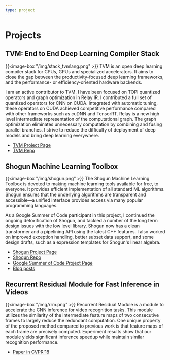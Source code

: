 ```yaml
---
type: project
---
```


# Projects

## TVM: End to End Deep Learning Compiler Stack
{{<image-box "/img/stack_tvmlang.png" >}}
TVM is an open deep learning compiler stack for CPUs, GPUs and specialized accelerators. It aims to close the gap between the productivity-focused deep learning frameworks, and the performance- or efficiency-oriented hardware backends.  

I am an active contributor to TVM.
I have been focused on TOPI quantized operators and graph optimization in Relay IR.
I contributed a full set of quantized operators for CNN on CUDA. Integrated with automatic tuning, these operators on CUDA achieved competitive performance compared with other frameworks such as cuDNN and TensorRT.
Relay is a new high level intermediate representation of the computational graph.
The graph optimization eliminates unnecessary computation by combining and fusing parallel branches.
I strive to reduce the difficulty of deployment of deep models and bring deep learning everywhere.

* [TVM Project Page](https://tvm.ai)
* [TVM Repo](https://github.com/dmlc/tvm/)

## Shogun Machine Learning Toolbox
{{<image-box "/img/shogun.png" >}}
The Shogun Machine Learning Toolbox is devoted to making machine learning tools available for free, to everyone. It provides efficient implementation of all standard ML algorithms. Shogun ensures that the underlying algorithms are transparent and accessible—a unified interface provides access via many popular programming languages. 

As a Google Summer of Code participant in this project, I continued the ongoing detoxification of Shogun, and tackled a
number of the long term design issues with the low level library.
Shogun now has a clean transformer and a pipelining API using the latest C++ features. I also worked on improved exception handling, better subset data support, and some design drafts, such as a expression templates for
Shogun's linear algebra.

* [Shogun Project Page](http://shogun.ml/)
* [Shogun Repo](https://github.com/shogun-toolbox/shogun)
* [Google Summer of Code Project Page](https://summerofcode.withgoogle.com/projects/#6031654070517760)  
* [Blog posts](https://wuwei.io/tags/shogun)

## Recurrent Residual Module for Fast Inference in Videos 
{{<image-box "/img/rrm.png" >}}
Recurrent Residual Module is a module to accelerate the CNN inference for video recognition tasks.
This module utilizes the similarity of the intermediate feature maps of two consecutive frames to largely reduce the redundant computation.
One unique property of the proposed method compared to previous work is that feature maps of each frame are precisely computed.
Experiment results show that our module yields significant inference speedup while maintain similar recognition performance. 

* [Paper in CVPR'18](http://openaccess.thecvf.com/content_cvpr_2018/papers/Pan_Recurrent_Residual_Module_CVPR_2018_paper.pdf)


